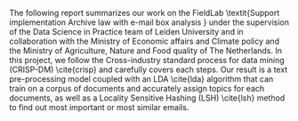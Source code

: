 The following report summarizes our work on the FieldLab \textit{Support implementation Archive law with e-mail box analysis } under the supervision of the Data Science in Practice team of Leiden University and in collaboration with the Ministry of Economic affairs and Climate policy and the Ministry of Agriculture, Nature and Food quality of The Netherlands. In this project, we follow the Cross-industry standard process for data mining (CRISP-DM) \cite{crisp} and carefully covers each steps. Our result is a text pre-processing model coupled with an LDA \cite{lda} algorithm that can train on a corpus of documents and accurately assign topics for each documents, as well as a Locality Sensitive Hashing (LSH) \cite{lsh} method to find out most important or most similar emails. 
